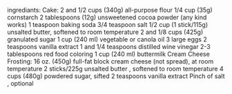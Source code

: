 ingrediants:
 Cake:
 2 and 1/2 cups (340g) all-purpose flour
 1/4 cup (35g) cornstarch
 2 tablespoons (12g) unsweetened cocoa powder (any kind works)
 1 teaspoon baking soda
 3/4 teaspoon salt
 1/2 cup (1 stick/115g) unsalted butter, softened to room temperature
 2 and 1/8 cups (425g) granulated sugar
 1 cup (240 ml) vegetable or canola oil
 3 large eggs
 2 teaspoons vanilla extract
 1 and 1/4 teaspoons distilled wine vinegar
 2-3 tablespoons red food coloring
 1 cup (240 ml) buttermilk
Cream Cheese Frosting:
 16 oz. (450g) full-fat block cream cheese (not spread), at room temperature
 2 sticks/225g unsalted butter , softened to room temperature
 4 cups (480g) powdered sugar, sifted
 2 teaspoons vanilla extract
 Pinch of salt , optional

